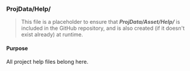 ﻿### ProjData/Help/
> This file is a placeholder to ensure that ***ProjData/Asset/Help/*** is included in the GitHub repository, and is also
created (if it doesn't exist already) at runtime.

#### Purpose
All project help files belong here.